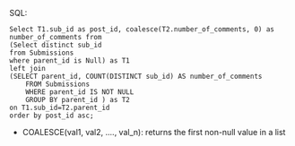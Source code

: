 SQL:

```
Select T1.sub_id as post_id, coalesce(T2.number_of_comments, 0) as number_of_comments from 
(Select distinct sub_id 
from Submissions 
where parent_id is Null) as T1
left join
(SELECT parent_id, COUNT(DISTINCT sub_id) AS number_of_comments
    FROM Submissions
    WHERE parent_id IS NOT NULL
    GROUP BY parent_id ) as T2
on T1.sub_id=T2.parent_id
order by post_id asc;  

```

- COALESCE(val1, val2, ...., val_n): returns the first non-null value in a list
